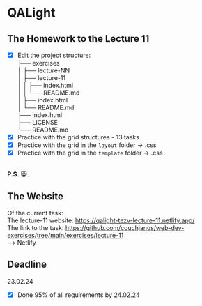 # QALight
## The Homework to the Lecture 11

- [x] Edit the project structure:<br>
├── exercises<br>
│   ├── lecture-NN<br>
│   ├── lecture-11<br>
│   │   ├── index.html<br>
│   │   └── README.md<br>
│   ├── index.html <br>
│   └── README.md<br>
├── index.html<br>
├── LICENSE<br>
└── README.md<br>
- [x] Practice with the grid structures - 13 tasks<br>
- [x] Practice with the grid in the `layout` folder -> .css<br>
- [x] Practice with the grid in the `template` folder -> .css
<br><br>

**P.S.** 😸.

## The Website
Of the current task: <br>
The lecture-11 website: https://qalight-tezv-lecture-11.netlify.app/<br>
The link to the task: https://github.com/couchjanus/web-dev-exercises/tree/main/exercises/lecture-11
<br />
--> Netlify

## Deadline
23.02.24 <br />

- [x] Done 95% of all requirements by 24.02.24